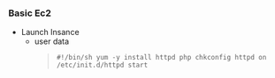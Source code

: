 ### Basic Ec2
- Launch Insance
    + user data
        > `#!/bin/sh
      yum -y install httpd php
      chkconfig httpd on
      /etc/init.d/httpd start`
